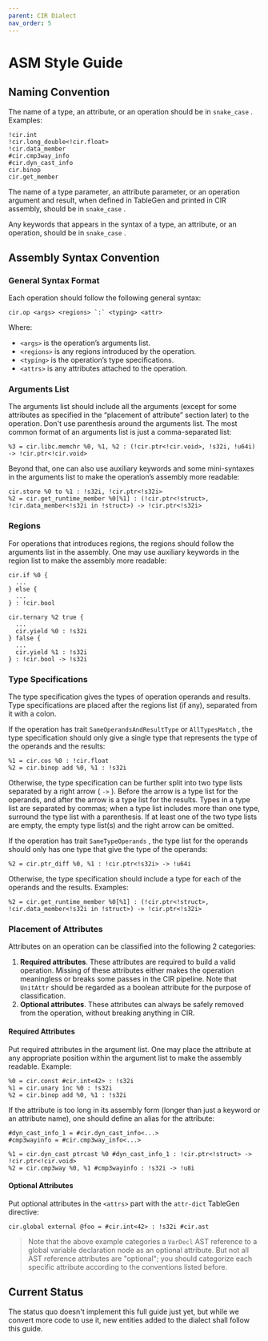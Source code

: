 ```yaml
---
parent: CIR Dialect
nav_order: 5
---
```


# ASM Style Guide

## Naming Convention

The name of a type, an attribute, or an operation should be in `snake_case` .
Examples:

```mlir
!cir.int
!cir.long_double<!cir.float>
!cir.data_member
#cir.cmp3way_info
#cir.dyn_cast_info
cir.binop
cir.get_member
```

The name of a type parameter, an attribute parameter, or an operation argument
and result, when defined in TableGen and printed in CIR assembly, should be in
`snake_case` .

Any keywords that appears in the syntax of a type, an attribute, or an
operation, should be in `snake_case` .

## Assembly Syntax Convention

### General Syntax Format

Each operation should follow the following general syntax:

```mlir
cir.op <args> <regions> `:` <typing> <attr>
```

Where:

- `<args>` is the operation’s arguments list.
- `<regions>` is any regions introduced by the operation.
- `<typing>` is the operation’s type specifications.
- `<attrs>` is any attributes attached to the operation.

### Arguments List

The arguments list should include all the arguments (except for some attributes
as specified in the “placement of attribute” section later) to the operation.
Don't use parenthesis around the arguments list. The most common format of an
arguments list is just a comma-separated list:

```mlir
%3 = cir.libc.memchr %0, %1, %2 : (!cir.ptr<!cir.void>, !s32i, !u64i) -> !cir.ptr<!cir.void>
```

Beyond that, one can also use auxiliary keywords and some mini-syntaxes in the
arguments list to make the operation’s assembly more readable:

```mlir
cir.store %0 to %1 : !s32i, !cir.ptr<!s32i>
%2 = cir.get_runtime_member %0[%1] : (!cir.ptr<!struct>, !cir.data_member<!s32i in !struct>) -> !cir.ptr<!s32i>
```

### Regions

For operations that introduces regions, the regions should follow the arguments
list in the assembly. One may use auxiliary keywords in the region list to make
the assembly more readable:

```mlir
cir.if %0 {
  ...
} else {
  ...
} : !cir.bool
```

```mlir
cir.ternary %2 true {
  ...
  cir.yield %0 : !s32i
} false {
  ...
  cir.yield %1 : !s32i
} : !cir.bool -> !s32i
```

### Type Specifications

The type specification gives the types of operation operands and results. Type
specifications are placed after the regions list (if any), separated from it
with a colon.

If the operation has trait `SameOperandsAndResultType` or `AllTypesMatch` , the
type specification should only give a single type that represents the type of
the operands and the results:

```mlir
%1 = cir.cos %0 : !cir.float
%2 = cir.binop add %0, %1 : !s32i
```

Otherwise, the type specification can be further split into two type lists
separated by a right arrow ( `->` ). Before the arrow is a type list for the
operands, and after the arrow is a type list for the results. Types in a type
list are separated by commas; when a type list includes more than one type,
surround the type list with a parenthesis. If at least one of the two type
lists are empty, the empty type list(s) and the right arrow can be omitted.

If the operation has trait `SameTypeOperands` , the type list for the operands
should only has one type that give the type of the operands:

```mlir
%2 = cir.ptr_diff %0, %1 : !cir.ptr<!s32i> -> !u64i
```

Otherwise, the type specification should include a type for each of the
operands and the results. Examples:

```mlir
%2 = cir.get_runtime_member %0[%1] : (!cir.ptr<!struct>, !cir.data_member<!s32i in !struct>) -> !cir.ptr<!s32i>
```

### Placement of Attributes

Attributes on an operation can be classified into the following 2 categories:

1. **Required attributes**. These attributes are required to build a valid
   operation. Missing of these attributes either makes the operation meaningless
   or breaks some passes in the CIR pipeline. Note that `UnitAttr` should be
   regarded as a boolean attribute for the purpose of classification.
2. **Optional attributes**. These attributes can always be safely removed from
   the operation, without breaking anything in CIR.

#### Required Attributes

Put required attributes in the argument list. One may place the attribute at
any appropriate position within the argument list to make the assembly
readable. Example:

```mlir
%0 = cir.const #cir.int<42> : !s32i
%1 = cir.unary inc %0 : !s32i
%2 = cir.binop add %0, %1 : !s32i
```

If the attribute is too long in its assembly form (longer than just a keyword or
an attribute name), one should define an alias for the attribute:

```mlir
#dyn_cast_info_1 = #cir.dyn_cast_info<...>
#cmp3wayinfo = #cir.cmp3way_info<...>

%1 = cir.dyn_cast ptrcast %0 #dyn_cast_info_1 : !cir.ptr<!struct> -> !cir.ptr<!cir.void>
%2 = cir.cmp3way %0, %1 #cmp3wayinfo : !s32i -> !u8i
```

#### Optional Attributes

Put optional attributes in the `<attrs>` part with the `attr-dict` TableGen
directive:

```mlir
cir.global external @foo = #cir.int<42> : !s32i #cir.ast
```

> Note that the above example categories a `VarDecl` AST reference to a global
> variable declaration node as an optional attribute. But not all AST reference
> attributes are "optional"; you should categorize each specific attribute
> according to the conventions listed before.

## Current Status

The status quo doesn't implement this full guide just yet, but while we convert
more code to use it, new entities added to the dialect shall follow this guide.
